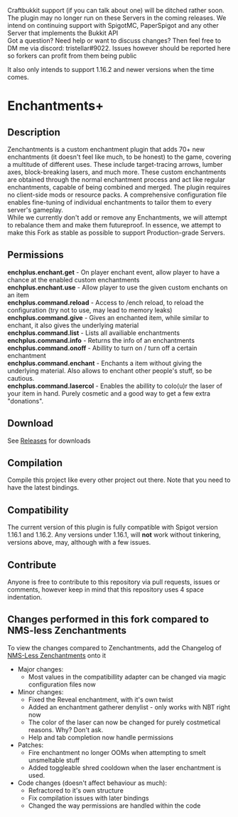 Craftbukkit support (if you can talk about one) will be ditched rather soon. The plugin may no longer run on these Servers in the coming releases. We intend on continuing support with SpigotMC, PaperSpigot and any other Server that implements the Bukkit API
<br>
Got a question? Need help or want to discuss changes? Then feel free to DM me via discord: tristellar#9022. Issues however should be reported here so forkers can profit from them being public

It also only intends to support 1.16.2 and newer versions when the time comes.

# Enchantments+
## Description
Zenchantments is a custom enchantment plugin that adds 70+ new enchantments (it doesn't feel like much, to be honest) to the game, covering a multitude of different uses. These include target-tracing arrows, lumber axes, block-breaking lasers, and much more. These custom enchantments are obtained through the normal enchantment process and act like regular enchantments, capable of being combined and merged. The plugin requires no client-side mods or resource packs. A comprehensive configuration file enables fine-tuning of individual enchantments to tailor them to every server's gameplay. 
<br> While we currently don't add or remove any Enchantments, we will attempt to rebalance them and make them futureproof. In essence, we attempt to make this Fork as stable as possible to support Production-grade Servers.

## Permissions
<b>enchplus.enchant.get</b> - On player enchant event, allow player to have a chance at the enabled custom enchantments<br>
<b>enchplus.enchant.use</b> - Allow player to use the given custom enchants on an item<br>
<b>enchplus.command.reload</b> - Access to /ench reload, to reload the configuration (try not to use, may lead to memory leaks)<br>
<b>enchplus.command.give</b> - Gives an enchanted item, while similar to enchant, it also gives the underlying material<br>
<b>enchplus.command.list</b> - Lists all availiable enchantments<br>
<b>enchplus.command.info</b> - Returns the info of an enchantments<br>
<b>enchplus.command.onoff</b> - Abillity to turn on / turn off a certain enchantment<br>
<b>enchplus.command.enchant</b> - Enchants a item without giving the underlying material. Also allows to enchant other people's stuff, so be cautious.<br>
<b>enchplus.command.lasercol</b> - Enables the abillity to colo(u)r the laser of your item in hand. Purely cosmetic and a good way to get a few extra "donations".<br>

## Download
See [Releases](https://github.com/Geolykt/EnchantmentsPlus/releases) for downloads

## Compilation
Compile this project like every other project out there. Note that you need to have the latest bindings.

## Compatibility
The current version of this plugin is fully compatible with Spigot version 1.16.1 and 1.16.2. Any versions under 1.16.1, will **not** work without tinkering, versions above, may, although with a few issues.

## Contribute
Anyone is free to contribute to this repository via pull requests, issues or comments, however keep in mind that this repository uses 4 space indentation.

## Changes performed in this fork compared to NMS-less Zenchantments
To view the changes compared to Zenchantments, add the Changelog of [NMS-Less Zenchantments](https://github.com/Geolykt/NMSless-Zenchantments#changes-performed-in-this-fork) onto it
<ul>
 <li>Major changes:
  <ul>
   <li>Most values in the compatibillity adapter can be changed via magic configuration files now</li>
  </ul>
 </li>
 <li>Minor changes:
  <ul>
   <li>Fixed the Reveal enchantment, with it's own twist</li>
   <li>Added an enchantment gatherer denylist - only works with NBT right now</li>
   <li>The color of the laser can now be changed for purely costmetical reasons. Why? Don't ask.</li>
   <li>Help and tab completion now handle permissions</li>
  </ul>
 </li>
 <li>Patches:
  <ul>
   <li>Fire enchantment no longer OOMs when attempting to smelt unsmeltable stuff</li>
   <li>Added toggleable shred cooldown when the laser enchantment is used.</li>
  </ul>
 </li>
 <li>Code changes (doesn't affect behaviour as much):
  <ul>
   <li>Refractored to it's own structure</li>
   <li>Fix compilation issues with later bindings</li>
   <li>Changed the way permissions are handled within the code</li>
  </ul>
 </li>
</ul>
